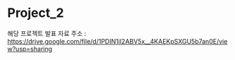 # Project_2
해당 프로젝트 발표 자료 주소 : https://drive.google.com/file/d/1PDIN1iI2ABV5x__4KAEKpSXGU5b7an0E/view?usp=sharing
